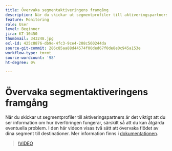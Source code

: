 ```yaml
---
title: Övervaka segmentaktiveringens framgång
description: När du skickar ut segmentprofiler till aktiveringspartners är det viktigt att du ser information om hur överföringen fungerar, särskilt ... (Beskrivningarna ska vara mellan 60 och 160 tecken)
feature: Monitoring
role: User
level: Beginner
jira: KT-10450
thumbnail: 343248.jpg
exl-id: 425c8876-db9e-4fc3-9ce4-208c560244da
source-git-commit: 286c85aa88d44574f00ded67f0de8e0c945a153e
workflow-type: tm+mt
source-wordcount: '98'
ht-degree: 0%

---
```


# Övervaka segmentaktiveringens framgång

När du skickar ut segmentprofiler till aktiveringspartners är det viktigt att du ser information om hur överföringen fungerar, särskilt så att du kan åtgärda eventuella problem. I den här videon visas två sätt att övervaka flödet av dina segment till destinationer. Mer information finns i [dokumentationen](https://experienceleague.adobe.com/docs/experience-platform/dataflows/ui/monitor-segments.html?lang=en).

>[!VIDEO](https://video.tv.adobe.com/v/343248/?learn=on&enablevpops)

